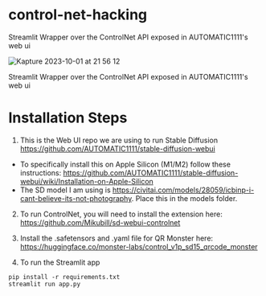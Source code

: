 # control-net-hacking

Streamlit Wrapper over the ControlNet API exposed in AUTOMATIC1111's web ui

![Kapture 2023-10-01 at 21 56 12](https://github.com/JustinChavez/control-net-hacking/assets/8655231/eef529cf-dc49-4487-af80-e19de9e1b3a5)


Streamlit Wrapper over the ControlNet API exposed in AUTOMATIC1111's web ui

# Installation Steps

1. This is the Web UI repo we are using to run Stable Diffusion https://github.com/AUTOMATIC1111/stable-diffusion-webui
- To specifically install this on Apple Silicon (M1/M2) follow these instructions: https://github.com/AUTOMATIC1111/stable-diffusion-webui/wiki/Installation-on-Apple-Silicon
- The SD model I am using is https://civitai.com/models/28059/icbinp-i-cant-believe-its-not-photography. Place this in the models folder.

2. To run ControlNet, you will need to install the extension here: https://github.com/Mikubill/sd-webui-controlnet

3. Install the .safetensors and .yaml file for QR Monster here: https://huggingface.co/monster-labs/control_v1p_sd15_qrcode_monster

4. To run the Streamlit app
```
pip install -r requirements.txt
streamlit run app.py
```
